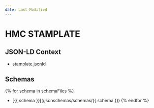 ```yaml
---
date: Last Modified
---
```


# HMC STAMPLATE

## JSON-LD Context

- [stamplate.jsonld](/jsonschemas/vocab/stamplate.jsonld)

## Schemas

{% for schema in schemaFiles %}
- [{{ schema }}](/jsonschemas/schemas/{{ schema }})
{% endfor %}

